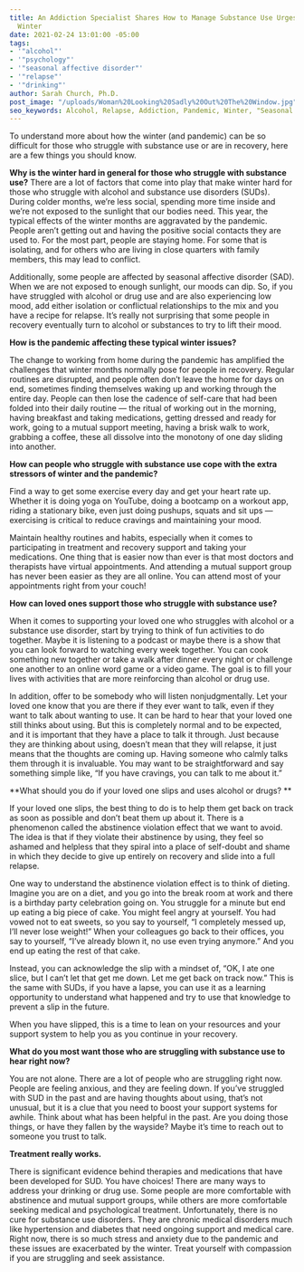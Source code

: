 ```yaml
---
title: An Addiction Specialist Shares How to Manage Substance Use Urges During a Pandemic
  Winter
date: 2021-02-24 13:01:00 -05:00
tags:
- '"alcohol"'
- '"psychology"'
- '"seasonal affective disorder"'
- '"relapse"'
- '"drinking"'
author: Sarah Church, Ph.D.
post_image: "/uploads/Woman%20Looking%20Sadly%20Out%20The%20Window.jpg"
seo_keywords: Alcohol, Relapse, Addiction, Pandemic, Winter, "Seasonal Affective Disorder"
---
```


To understand more about how the winter (and pandemic) can be so difficult for those who struggle with substance use or are in recovery, here are a few things you should know.



**Why is the winter hard in general for those who struggle with substance use?**
There are a lot of factors that come into play that make winter hard for those who struggle with alcohol and substance use disorders (SUDs). During colder months, we’re less social, spending more time inside and we’re not exposed to the sunlight that our bodies need. This year, the typical effects of the winter months are aggravated by the pandemic. People aren’t getting out and having the positive social contacts they are used to. For the most part, people are staying home. For some that is isolating, and for others who are living in close quarters with family members, this may lead to conflict.

Additionally, some people are affected by seasonal affective disorder (SAD). When we are not exposed to enough sunlight, our moods can dip. So, if you have struggled with alcohol or drug use and are also experiencing low mood, add either isolation or conflictual relationships to the mix and you have a recipe for relapse. It’s really not surprising that some people in recovery eventually turn to alcohol or substances to try to lift their mood.


**How is the pandemic affecting these typical winter issues?**

The change to working from home during the pandemic has amplified the challenges that winter months normally pose for people in recovery. Regular routines are disrupted, and people often don’t leave the home for days on end, sometimes finding themselves waking up and working through the entire day.  People can then lose the cadence of self-care that had been folded into their daily routine — the ritual of working out in the morning, having breakfast and taking medications, getting dressed and ready for work, going to a mutual support meeting, having a brisk walk to work, grabbing a coffee, these all dissolve into the monotony of one day sliding into another.

**How can people who struggle with substance use cope with the extra stressors of winter and the pandemic?**

Find a way to get some exercise every day and get your heart rate up. Whether it is doing yoga on YouTube, doing a bootcamp on a workout app, riding a stationary bike, even just doing pushups, squats and sit ups — exercising is critical to reduce cravings and maintaining your mood.

Maintain healthy routines and habits, especially when it comes to participating in treatment and recovery support and taking your medications. One thing that is easier now than ever is that most doctors and therapists have virtual appointments. And attending a mutual support group has never been easier as they are all online. You can attend most of your appointments right from your couch!


**How can loved ones support those who struggle with substance use?**

When it comes to supporting your loved one who struggles with alcohol or a substance use disorder, start by trying to think of fun activities to do together. Maybe it is listening to a podcast or maybe there is a show that you can look forward to watching every week together. You can cook something new together or take a walk after dinner every night or challenge one another to an online word game or a video game. The goal is to fill your lives with activities that are more reinforcing than alcohol or drug use.

In addition, offer to be somebody who will listen nonjudgmentally. Let your loved one know that you are there if they ever want to talk, even if they want to talk about wanting to use. It can be hard to hear that your loved one still thinks about using. But this is completely normal and to be expected, and it is important that they have a place to talk it through. Just because they are thinking about using, doesn’t mean that they will relapse, it just means that the thoughts are coming up.  Having someone who calmly talks them through it is invaluable. You may want to be straightforward and say something simple like, “If you have cravings, you can talk to me about it.”

**What should you do if your loved one slips and uses alcohol or drugs?
**

If your loved one slips, the best thing to do is to help them get back on track as soon as possible and don’t beat them up about it. There is a phenomenon called the abstinence violation effect that we want to avoid. The idea is that if they violate their abstinence by using, they feel so ashamed and helpless that they spiral into a place of self-doubt and shame in which they decide to give up entirely on recovery and slide into a full relapse.

One way to understand the abstinence violation effect is to think of dieting. Imagine you are on a diet, and you go into the break room at work and there is a birthday party celebration going on. You struggle for a minute but end up eating a big piece of cake. You might feel angry at yourself. You had vowed not to eat sweets, so you say to yourself, “I completely messed up, I’ll never lose weight!” When your colleagues go back to their offices, you say to yourself, “I’ve already blown it, no use even trying anymore.” And you end up eating the rest of that cake.

Instead, you can acknowledge the slip with a mindset of, “OK, I ate one slice, but I can’t let that get me down. Let me get back on track now.” This is the same with SUDs, if you have a lapse, you can use it as a learning opportunity to understand what happened and try to use that knowledge to prevent a slip in the future.

When you have slipped, this is a time to lean on your resources and your support system to help you as you continue in your recovery.

**What do you most want those who are struggling with substance use to hear right now?**

You are not alone. There are a lot of people who are struggling right now. People are feeling anxious, and they are feeling down. If you’ve struggled with SUD in the past and are having thoughts about using, that’s not unusual, but it is a clue that you need to boost your support systems for awhile. Think about what has been helpful in the past. Are you doing those things, or have they fallen by the wayside?  Maybe it’s time to reach out to someone you trust to talk.

**Treatment really works.** 

There is significant evidence behind therapies and medications that have been developed for SUD. You have choices! There are many ways to address your drinking or drug use. Some people are more comfortable with abstinence and mutual support groups, while others are more comfortable seeking medical and psychological treatment. Unfortunately, there is no cure for substance use disorders. They are chronic medical disorders much like hypertension and diabetes that need ongoing support and medical care. Right now, there is so much stress and anxiety due to the pandemic and these issues are exacerbated by the winter. Treat yourself with compassion if you are struggling and seek assistance.